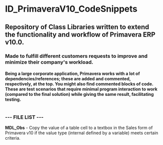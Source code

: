 # ID_PrimaveraV10_CodeSnippets

## Repository of Class Libraries written to extend the functionality and workflow of Primavera ERP v10.0. 

### Made to fulfill different customers requests to improve and minimize their company's workload. 
#### Being a large corporate application, Primavera works with a lot of dependencies/references; these are added and commented, respectively, at the top. You might also find commented blocks of code. These are test scenarios that require minimal program interaction to work (compared to the final solution) while giving the same result, facilitating testing.<br></br>

### --- FILE LIST --- ###

**MDL_Obs** - Copy the value of a table cell to a textbox in the Sales form of Primavera v10 if the value type (internal defined by a variable) meets certain criteria.
